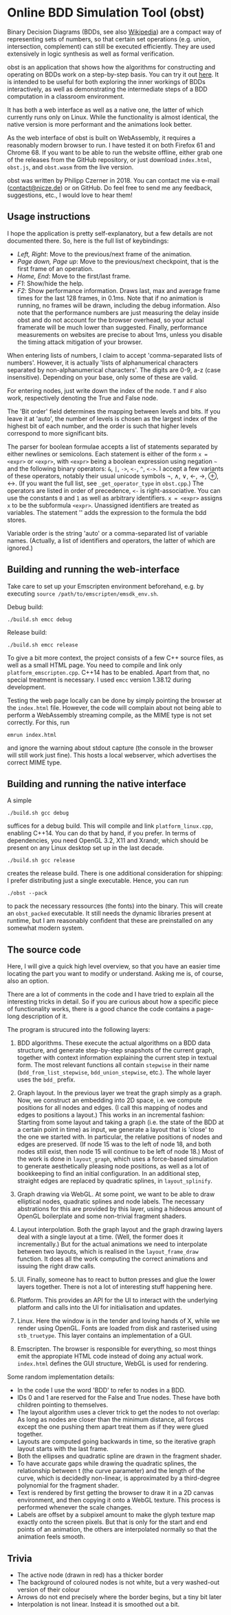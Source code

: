 # Online BDD Simulation Tool (obst)

Binary Decision Diagrams (BDDs, see also [Wikipedia](https://en.wikipedia.org/wiki/Binary_decision_diagram)) are a compact way of representing sets of numbers, so that certain set operations (e.g. union, intersection, complement) can still be executed efficiently. They are used extensively in logic synthesis as well as formal verification.

obst is an application that shows how the algorithms for constructing and operating on BDDs work on a step-by-step basis. You can try it out [here](https://nicze.de/philipp/bdds). It is intended to be useful for both exploring the inner workings of BDDs interactively, as well as demonstrating the intermediate steps of a BDD computation in a classroom environment.

It has both a web interface as well as a native one, the latter of which currently runs only on Linux. While the functionality is almost identical, the native version is more performant and the animations look better.

As the web interface of obst is built on WebAssembly, it requires a reasonably modern browser to run. I have tested it on both Firefox 61 and Chrome 68. If you want to be able to run the website offline, either grab one of the releases from the GitHub repository, or just download `index.html`, `obst.js`, and `obst.wasm` from the live version.

obst was written by Philipp Czerner in 2018. You can contact me via e-mail (contact@nicze.de) or on GitHub. Do feel free to send me any feedback, suggestions, etc., I would love to hear them!

## Usage instructions

I hope the application is pretty self-explanatory, but a few details are not documented there. So, here is the full list of keybindings:

* *Left, Right*: Move to the previous/next frame of the animation.
* *Page down, Page up*: Move to the previous/next checkpoint, that is the first frame of an operation.
* *Home, End*: Move to the first/last frame.
* *F1*: Show/hide the help.
* *F2*: Show performance information. Draws last, max and average frame times for the last 128 frames, in 0.1ms. Note that if no animation is running, no frames will be drawn, including the debug information. Also note that the performance numbers are just measuring the delay inside obst and do not account for the browser overhead, so your actual framerate will be much lower than suggested. Finally, performance measurements on websites are precise to about 1ms, unless you disable the timing attack mitigation of your browser.

When entering lists of numbers, I claim to accept 'comma-separated lists of numbers'. However, it is actually 'lists of alphanumerical characters separated by non-alphanumerical characters'. The digits are 0-9, a-z (case insensitive). Depending on your base, only some of these are valid. 

For entering nodes, just write down the index of the node. `T` and `F` also work, respectively denoting the True and False node.

The 'Bit order' field determines the mapping between levels and bits. If you leave it at 'auto', the number of levels is chosen as the largest index of the highest bit of each number, and the order is such that higher levels correspond to more significant bits.

The parser for boolean formulae accepts a list of statements separated by either newlines or semicolons. Each statement is either of the form `x = <expr>` or `<expr>`, with `<expr>` being a boolean expression using negation `~` and the following binary operators: `&`, `|`, `->`, `<-`, `^`, `<->`. I accept a few variants of these operators, notably their usual unicode symbols ¬, ∧, ∨, ←, →, ⊕, ↔. (If you want the full list, see `_get_operator_type` in `obst.cpp`.) The operators are listed in order of precedence, `<-` is right-associative. You can use the constants `0` and `1` as well as arbitrary identifiers. `x = <expr>` assigns `x` to be the subformula `<expr>`. Unassigned identifiers are treated as variables. The statement '<expr>' adds the expression to the formula the bdd stores.

Variable order is the string 'auto' or a comma-separated list of variable names. (Actually, a list of identifiers and operators, the latter of which are ignored.)

## Building and running the web-interface

Take care to set up your Emscripten environment beforehand, e.g. by executing `source /path/to/emscripten/emsdk_env.sh`.

Debug build:

    ./build.sh emcc debug

Release build:

    ./build.sh emcc release

To give a bit more context, the project consists of a few C++ source files, as well as a small HTML page. You need to compile and link only `platform_emscripten.cpp`. C++14 has to be enabled. Apart from that, no special treatment is necessary. I used `emcc` version 1.38.12 during development.

Testing the web page locally can be done by simply pointing the browser at the `index.html` file. However, the code will complain about not being able to perform a WebAssembly streaming compile, as the MIME type is not set correctly. For this, run

    emrun index.html

and ignore the warning about stdout capture (the console in the browser will still work just fine). This hosts a local webserver, which advertises the correct MIME type.

## Building and running the native interface

A simple

    ./build.sh gcc debug

suffices for a debug build. This will compile and link `platform_linux.cpp`, enabling C++14. You can do that by hand, if you prefer. In terms of dependencies, you need OpenGL 3.2, X11 and Xrandr, which should be present on any Linux desktop set up in the last decade.

    ./build.sh gcc release

creates the release build. There is one additional consideration for shipping: I prefer distributing just a single executable. Hence, you can run

    ./obst --pack

to pack the necessary ressources (the fonts) into the binary. This will create an `obst_packed` executable. It still needs the dynamic libraries present at runtime, but I am reasonably confident that these are preinstalled on any somewhat modern system.

## The source code

Here, I will give a quick high level overview, so that you have an easier time locating the part you want to modify or understand. Asking me is, of course, also an option.

There are a lot of comments in the code and I have tried to explain all the interesting tricks in detail. So if you are curious about how a specific piece of functionality works, there is a good chance the code contains a page-long description of it.

The program is strucured into the following layers:

1. BDD algorithms. These execute the actual algorithms on a BDD data structure, and generate step-by-step snapshots of the current graph, together with context information explaining the current step in textual form. The most relevant functions all contain `stepwise` in their name (`bdd_from_list_stepwise`, `bdd_union_stepwise`, etc.). The whole layer uses the `bdd_` prefix.

2. Graph layout. In the previous layer we treat the graph simply as a graph. Now, we construct an embedding into 2D space, i.e. we compute positions for all nodes and edges. (I call this mapping of nodes and edges to positions a layout.) This works in an incremental fashion: Starting from some layout and taking a graph (i.e. the state of the BDD at a certain point in time) as input, we generate a layout that is 'close' to the one we started with. In particular, the relative positions of nodes and edges are preserved. (If node 15 was to the left of node 18, and both nodes still exist, then node 15 will continue to be left of node 18.) Most of the work is done in `layout_graph`, which uses a force-based simulation to generate aesthetically pleasing node positions, as well as a lot of bookkeeping to find an initial configuration. In an additional step, straight edges are replaced by quadratic splines, in `layout_splinify`.

3. Graph drawing via WebGL. At some point, we want to be able to draw elliptical nodes, quadratic splines and node labels. The necessary abstrations for this are provided by this layer, using a hideous amount of OpenGL boilerplate and some non-trivial fragment shaders.

4. Layout interpolation. Both the graph layout and the graph drawing layers deal with a single layout at a time. (Well, the former does it incrementally.) But for the actual animations we need to interpolate between two layouts, which is realised in the `layout_frame_draw` function. It does all the work computing the correct animations and issuing the right draw calls.

5. UI. Finally, someone has to react to button presses and glue the lower layers together. There is not a lot of interesting stuff happening here.

6. Platform. This provides an API for the UI to interact with the underlying platform and calls into the UI for initialisation and updates.

  1. Linux. Here the window is in the tender and loving hands of X, while we render using OpenGL. Fonts are loaded from disk and rasterised using `stb_truetype`. This layer contains an implementation of a GUI.

  2. Emscripten. The browser is responsible for everything, so most things emit the appropiate HTML code instead of doing any actual work. `index.html` defines the GUI structure, WebGL is used for rendering.

Some random implementation details:

* In the code I use the word 'BDD' to refer to nodes in a BDD.
* IDs 0 and 1 are reserved for the False and True nodes. These have both children pointing to themselves.
* The layout algorithm uses a clever trick to get the nodes to not overlap: As long as nodes are closer than the minimum distance, all forces except the one pushing them apart treat them as if they were glued together.
* Layouts are computed going backwards in time, so the iterative graph layout starts with the last frame.
* Both the ellipses and quadratic spline are drawn in the fragment shader.
* To have accurate gaps while drawing the quadratic splines, the relationship between t (the curve parameter) and the length of the curve, which is decidedly non-linear, is approximated by a third-degree polynomial for the fragment shader.
* Text is rendered by first getting the browser to draw it in a 2D canvas environment, and then copying it onto a WebGL texture. This process is performed whenever the scale changes.
* Labels are offset by a subpixel amount to make the glyph texture map exactly onto the screen pixels. But that is only for the start and end points of an animation, the others are interpolated normally so that the animation feels smooth.

## Trivia

* The active node (drawn in red) has a thicker border
* The background of coloured nodes is not white, but a very washed-out version of their colour
* Arrows do not end precisely where the border begins, but a tiny bit later
* Interpolation is not linear. Instead it is smoothed out a bit.
